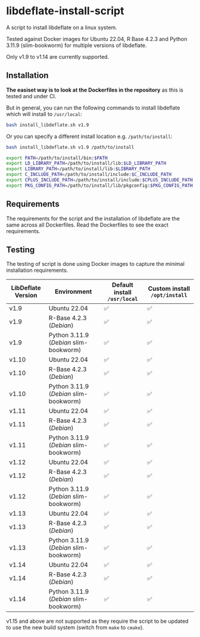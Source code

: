 # libdeflate-install-script

A script to install libdeflate on a linux system.

Tested against Docker images for Ubuntu 22.04, R Base 4.2.3 and Python 3.11.9 (slim-bookworm) for multiple versions of libdeflate.

Only v1.9 to v1.14 are currently supported.

## Installation

**The easiset way is to look at the Dockerfiles in the repository** as this is tested and under CI.

But in general, you can run the following commands to install libdeflate which will install to `/usr/local`:

```bash
bash install_libdeflate.sh v1.9
```

Or you can specify a different install location e.g. `/path/to/install`:
```bash
bash install_libdeflate.sh v1.9 /path/to/install

export PATH=/path/to/install/bin:$PATH
export LD_LIBRARY_PATH=/path/to/install/lib:$LD_LIBRARY_PATH
export LIBRARY_PATH=/path/to/install/lib:$LIBRARY_PATH
export C_INCLUDE_PATH=/path/to/install/include:$C_INCLUDE_PATH
export CPLUS_INCLUDE_PATH=/path/to/install/include:$CPLUS_INCLUDE_PATH
export PKG_CONFIG_PATH=/path/to/install/lib/pkgconfig:$PKG_CONFIG_PATH
```

## Requirements

The requirements for the script and the installation of libdeflate are the same
across all Dockerfiles. Read the Dockerfiles to see the exact requirements.


## Testing

The testing of script is done using Docker images to capture the minimal installation requirements.

| LibDeflate Version | Environment | Default install `/usr/local` | Custom install `/opt/install` |
| --------------- | ----------- | ---------------------------- | ----------------------------- |
| v1.9           | Ubuntu 22.04                               | ✅ | ✅ |
| v1.9           | R-Base 4.2.3 (*Debian*)                    | ✅ | ✅ |
| v1.9           | Python 3.11.9 (*Debian* slim-bookworm)     | ✅ | ✅ |
| v1.10          | Ubuntu 22.04                               | ✅ | ✅ |
| v1.10          | R-Base 4.2.3  (*Debian*)                   | ✅ | ✅ |
| v1.10          | Python 3.11.9 (*Debian* slim-bookworm)     | ✅ | ✅ |
| v1.11          | Ubuntu 22.04                               | ✅ | ✅ |
| v1.11          | R-Base 4.2.3 (*Debian*)                    | ✅ | ✅ |
| v1.11          | Python 3.11.9 (*Debian* slim-bookworm)     | ✅ | ✅ |
| v1.12          | Ubuntu 22.04                               | ✅ | ✅ |
| v1.12          | R-Base 4.2.3 (*Debian*)                    | ✅ | ✅ |
| v1.12          | Python 3.11.9 (*Debian* slim-bookworm)     | ✅ | ✅ |
| v1.13          | Ubuntu 22.04                               | ✅ | ✅ |
| v1.13          | R-Base 4.2.3 (*Debian*)                    | ✅ | ✅ |
| v1.13          | Python 3.11.9 (*Debian* slim-bookworm)     | ✅ | ✅ |
| v1.14          | Ubuntu 22.04                               | ✅ | ✅ |
| v1.14          | R-Base 4.2.3 (*Debian*)                    | ✅ | ✅ |
| v1.14          | Python 3.11.9 (*Debian* slim-bookworm)     | ✅ | ✅ |

v1.15 and above are not supported as they require the script to be updated to use the new build system (switch from `make` to `cmake`).